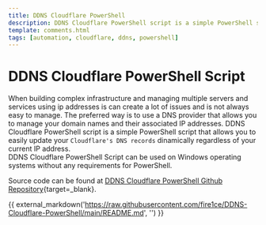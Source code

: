```yaml
---
title: DDNS Cloudflare PowerShell
description: DDNS Cloudflare PowerShell script is a simple PowerShell script that allows you to easily update your Cloudflare's DNS records dinamically regardless of your current IP address for Windows operating systems.
template: comments.html
tags: [automation, cloudflare, ddns, powershell]
---
```


# DDNS Cloudflare PowerShell Script

When building complex infrastructure and managing multiple servers and services using ip addresses is can create a lot of issues and is not always easy to manage. The preferred way is to use a DNS provider that allows you to manage your domain names and their associated IP addresses. DDNS Cloudflare PowerShell script is a simple PowerShell script that allows you to easily update your `Cloudflare's DNS records` dinamically regardless of your current IP address.  
DDNS Cloudflare PowerShell Script can be used on Windows operating systems without any requirements for PowerShell.

Source code can be found at [DDNS Cloudflare PowerShell Github Repository][ddns-cloudflare-powershell-github-url]{target=\_blank}.

{{ external_markdown('https://raw.githubusercontent.com/fire1ce/DDNS-Cloudflare-PowerShell/main/README.md', '') }}

<!-- appendices -->

[ddns-cloudflare-powershell-github-url]: https://github.com/fire1ce/DDNS-Cloudflare-PowerShell 'DDNS Cloudflare PowerShell Github Repository'

<style>
  .md-typeset img {
    display: inline;
</style>
<!-- end appendices -->
